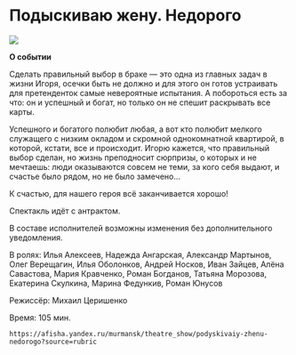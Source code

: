 # Подыскиваю жену. Недорого
![](https://avatars.mds.yandex.net/get-afishanew/21422/5d0d2f126236502cb26608b8911a0a7e/960x690_noncrop)

**О событии**

Сделать правильный выбор в браке — это одна из главных задач в жизни Игоря, осечки быть не должно и для этого он готов устраивать для претенденток самые невероятные испытания. А побороться есть за что: он и успешный и богат, но только он не спешит раскрывать все карты.

Успешного и богатого полюбит любая, а вот кто полюбит мелкого служащего с низким окладом и скромной однокомнатной квартирой, в которой, кстати, все и происходит. Игорю кажется, что правильный выбор сделан, но жизнь преподносит сюрпризы, о которых и не мечтаешь: люди оказываются совсем не теми, за кого себя выдают, и счастье было рядом, но не было замечено...

К счастью, для нашего героя всё заканчивается хорошо!

Спектакль идёт с антрактом.

В составе исполнителей возможны изменения без дополнительного уведомления.

В ролях: 
    Илья Алексеев,
    Надежда Ангарская,
    Александр Мартынов,
    Олег Верещагин,
    Илья Оболонков,
    Андрей Носков,
    Иван Зайцев,
    Алёна Савастова,
    Мария Кравченко,
    Роман Богданов,
    Татьяна Морозова,
    Екатерина Скулкина,
    Марина Федункив,
    Роман Юнусов
    
Режиссёр:
    Михаил Церишенко
    
Время:
    105 мин.

    https://afisha.yandex.ru/murmansk/theatre_show/podyskivaiy-zhenu-nedorogo?source=rubric

    
